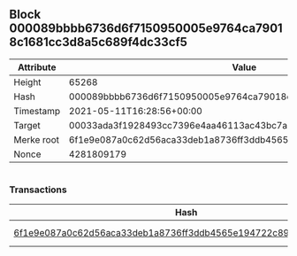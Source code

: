 ## Block 000089bbbb6736d6f7150950005e9764ca79018c1681cc3d8a5c689f4dc33cf5

Attribute | Value
--- | ---
Height | 65268
Hash | 000089bbbb6736d6f7150950005e9764ca79018c1681cc3d8a5c689f4dc33cf5
Timestamp | 2021-05-11T16:28:56+00:00
Target | 00033ada3f1928493cc7396e4aa46113ac43bc7ac52aab5d08e3934913716f64
Merke root | 6f1e9e087a0c62d56aca33deb1a8736ff3ddb4565e194722c89dc3099cef9575
Nonce | 4281809179

```

```

### Transactions

Hash | Amount
--- | ---
[6f1e9e087a0c62d56aca33deb1a8736ff3ddb4565e194722c89dc3099cef9575](6f1e9e087a0c62d56aca33deb1a8736ff3ddb4565e194722c89dc3099cef9575.md) | 10.00000000 SKEPTI 
